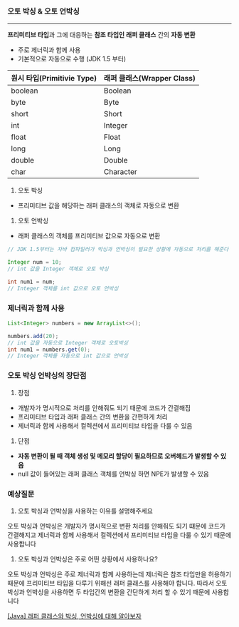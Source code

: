 ### 오토 박싱 & 오토 언박싱

---

**프리미티브 타입**과 그에 대응하는 **참조 타입인 래퍼 클래스** 간의 **자동 변환**

- 주로 제너릭과 함께 사용
- 기본적으로 자동으로 수행 (JDK 1.5 부터)

| 원시 타입(Primitivie Type) | 래퍼 클래스(Wrapper Class) |
| --- | --- |
| boolean | Boolean |
| byte | Byte |
| short | Short |
| int | Integer |
| float | Float |
| long | Long |
| double | Double |
| char | Character |
1. 오토 박싱
- 프리미티브 값을 해당하는 래퍼 클래스의 객체로 자동으로 변환
1. 오토 언박싱
- 래퍼 클래스의 객체를 프리미티브 값으로 자동으로 변환

```java
// JDK 1.5부터는 자바 컴파일러가 박싱과 언박싱이 필요한 상황에 자동으로 처리를 해준다

Integer num = 10;
// int 값을 Integer 객체로 오토 박싱

int num1 = num;
// Integer 객체를 int 값으로 오토 언박싱
```

### 제너릭과 함께 사용

```java
List<Integer> numbers = new ArrayList<>();

numbers.add(20); 
// int 값을 자동으로 Integer 객체로 오토박싱
int num1 = numbers.get(0); 
// Integer 객체를 자동으로 int 값으로 언박싱
```

### 오토 박싱 언박싱의 장단점

1. 장점
- 개발자가 명시적으로 처리를 안해줘도 되기 때문에 코드가 간결해짐
- 프리미티브 타입과 래퍼 클래스 간의 변환을 간편하게 처리
- 제너릭과 함께 사용해서 컬렉션에서 프리미티브 타입을 다룰 수 있음
1. 단점
- **자동 변환이 될 때 객체 생성 및 메모리 할당이 필요하므로 오버헤드가 발생할 수 있음**
- null 값이 들어있는 래퍼 클래스 객체를 언박싱 하면 NPE가 발생할 수 있음

### 예상질문

1. 오토 박싱과 언박싱을 사용하는 이유를 설명해주세요

오토 박싱과 언박싱은 개발자가 명시적으로 변환 처리를 안해줘도 되기 떄문에 코드가 간결해지고 제너릭과 함께 사용해서 컬렉션에서 프리미티브 타입을 다룰 수 있기 때문에 사용합니다

1. 오토 박싱과 언박싱은 주로 어떤 상황에서 사용하나요?

오토 박싱과 언박싱은 주로 제너릭과 함께 사용하는데 제너릭은 참조 타입만을 허용하기 때문에 프리미티브 타입을 다루기 위해선 래퍼 클래스를 사용해야 합니다. 따라서 오토박싱과 언박싱을 사용하면 두 타입간의 변환을 간단하게 처리 할 수 있기 때문에 사용합니다

[[Java] 래퍼 클래스와 박싱, 언박싱에 대해 알아보자](https://cbw1030.tistory.com/285)

